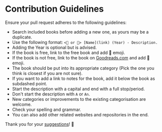 # Contribution Guidelines
Ensure your pull request adheres to the following guidelines:
- Search included books before adding a new one, as yours may be a duplicate.
- Use the following format: `<📕 or 📖> [Name](link) (Year) - Description.`
- Adding the Year is optional but is advised.
- If the book is free, link to the free book and add 📖 emoji.
- If the book is not free, link to the book on [Goodreads.com](https://www.goodreads.com/) and add 📕 emoji.
- The book should be put into its appropriate category (Pick the one you think is closest if you are not sure).
- If you want to add a link to notes for the book, add it below the book as subdashed point.
- Start the description with a capital and end with a full stop/period.
- Don't start the description with `A` or `An`.
- New categories or improvements to the existing categorisation are welcome.
- Check your spelling and grammar.
- You can also add other related websites and repositories in the end.

Thank you for your [suggestions](https://github.com/learn-anything/books/edit/master/readme.md)! 💜